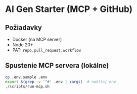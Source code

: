 # AI Gen Starter (MCP + GitHub)

## Požiadavky

- Docker (na MCP server)
- Node 20+
- PAT: `repo`, `pull_request`, `workflow`

## Spustenie MCP servera (lokálne)

```bash
cp .env.sample .env
export $(grep -v '^#' .env | xargs)  # načítaj env
./scripts/run-mcp.sh
```
